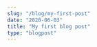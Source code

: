 ```yaml
---
slug: "/blog/my-first-post"
date: "2020-06-03"
title: "My first blog post"
type: "blogpost"
---
```


